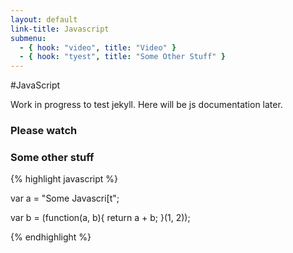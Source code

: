```yaml
---
layout: default
link-title: Javascript
submenu:
  - { hook: "video", title: "Video" }
  - { hook: "tyest", title: "Some Other Stuff" }
--- 
```


#JavaScript

Work in progress to test jekyll. Here will be js documentation later.

### Please watch <a name="video">&nbsp;</a>

### Some other stuff<a name="other">&nbsp;</a>




<a name="tyest"></a>


{% highlight javascript %}

var a = "Some Javascri[t";

var b = (function(a, b){
  return a + b;
}(1, 2));

{% endhighlight %}